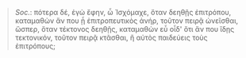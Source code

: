 

>  *Soc.*: πότερα δέ, ἐγὼ ἔφην, ὦ Ἰσχόμαχε, ὅταν δεηθῇς ἐπιτρόπου, καταμαθὼν ἄν που ᾖ ἐπιτροπευτικὸς ἀνήρ, τοῦτον πειρᾷ ὠνεῖσθαι, ὥσπερ, ὅταν τέκτονος δεηθῇς, καταμαθὼν εὖ οἶδ' ὅτι ἄν που ἴδῃς τεκτονικόν, τοῦτον πειρᾷ κτᾶσθαι, ἢ αὐτὸς παιδεύεις τοὺς ἐπιτρόπους;